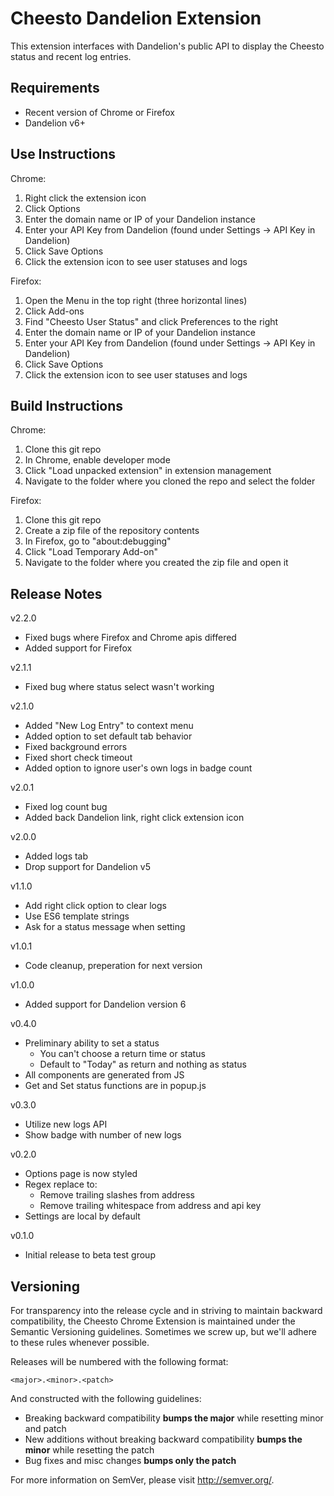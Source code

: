 # Cheesto Dandelion Extension

This extension interfaces with Dandelion's public API to display the Cheesto status and recent log entries.

## Requirements

* Recent version of Chrome or Firefox
* Dandelion v6+

## Use Instructions

Chrome:

1. Right click the extension icon
2. Click Options
3. Enter the domain name or IP of your Dandelion instance
4. Enter your API Key from Dandelion (found under Settings -> API Key in Dandelion)
5. Click Save Options
6. Click the extension icon to see user statuses and logs

Firefox:

1. Open the Menu in the top right (three horizontal lines)
2. Click Add-ons
3. Find "Cheesto User Status" and click Preferences to the right
4. Enter the domain name or IP of your Dandelion instance
5. Enter your API Key from Dandelion (found under Settings -> API Key in Dandelion)
6. Click Save Options
7. Click the extension icon to see user statuses and logs

## Build Instructions

Chrome:

1. Clone this git repo
2. In Chrome, enable developer mode
3. Click "Load unpacked extension" in extension management
4. Navigate to the folder where you cloned the repo and select the folder

Firefox:

1. Clone this git repo
2. Create a zip file of the repository contents
3. In Firefox, go to "about:debugging"
4. Click "Load Temporary Add-on"
5. Navigate to the folder where you created the zip file and open it

## Release Notes

v2.2.0

- Fixed bugs where Firefox and Chrome apis differed
- Added support for Firefox

v2.1.1

- Fixed bug where status select wasn't working

v2.1.0

- Added "New Log Entry" to context menu
- Added option to set default tab behavior
- Fixed background errors
- Fixed short check timeout
- Added option to ignore user's own logs in badge count

v2.0.1

- Fixed log count bug
- Added back Dandelion link, right click extension icon

v2.0.0

- Added logs tab
- Drop support for Dandelion v5

v1.1.0

- Add right click option to clear logs
- Use ES6 template strings
- Ask for a status message when setting

v1.0.1

- Code cleanup, preperation for next version

v1.0.0

- Added support for Dandelion version 6

v0.4.0

- Preliminary ability to set a status
  - You can't choose a return time or status
  - Default to "Today" as return and nothing as status
- All components are generated from JS
- Get and Set status functions are in popup.js

v0.3.0

- Utilize new logs API
- Show badge with number of new logs

v0.2.0

- Options page is now styled
- Regex replace to:
  - Remove trailing slashes from address
  - Remove trailing whitespace from address and api key
- Settings are local by default

v0.1.0

- Initial release to beta test group

## Versioning

For transparency into the release cycle and in striving to maintain backward compatibility, the Cheesto Chrome Extension is maintained under the Semantic Versioning guidelines. Sometimes we screw up, but we'll adhere to these rules whenever possible.

Releases will be numbered with the following format:

`<major>.<minor>.<patch>`

And constructed with the following guidelines:

- Breaking backward compatibility **bumps the major** while resetting minor and patch
- New additions without breaking backward compatibility **bumps the minor** while resetting the patch
- Bug fixes and misc changes **bumps only the patch**

For more information on SemVer, please visit <http://semver.org/>.
